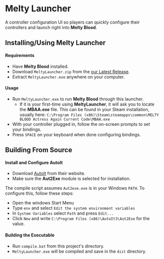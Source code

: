 # Melty Launcher

A controller configuration UI so players can quickly configure their controllers and launch right into **Melty Blood**.

## Installing/Using Melty Launcher

#### Requirements

- Have **Melty Blood** installed.
- Download `MeltyLauncher.zip` from the [our Latest Release](https://github.com/MeltyLauncher/MeltyLauncher/releases/latest).
- Extract `MeltyLauncher.exe` anywhere on your computer.

#### Usage
- Run `MeltyLauncher.exe` to run **Melty Blood** through this launcher.
  - If it is your first-time using **MeltyLauncher**, it will ask you to locate the **MBAA.exe** file. This can be found in your Steam installation, usually here: `C:\Program Files (x86)\Steam\steamapps\common\MELTY BLOOD Actress Again Current Code\MBAA.exe`
- With your controller plugged in, follow the on-screen prompts to set your bindings.
- Press `SPACE` on your keyboard when done configuring bindings.

## Building From Source

#### Install and Configure AutoIt

- Download [AutoIt](https://www.autoitscript.com/site/) from their website.
- Make sure the **Aut2Exe** module is selected for installation.

The compile script assumes `Aut2exe.exe` is in your Windows `PATH`. To configure this, follow these steps:

- Open the windows Start Menu
- Type `env` and select `Edit the system environment variables`
- In `System Variables` select `Path` and press `Edit...`
- Click `New` and write `C:\Program Files (x86)\AutoIt3\Aut2Exe` for the value.

#### Building the Executable

- Run `compile.bat` from this project's directory.
- `MeltyLauncher.exe` will be compiled and save in the `dist` directory.

